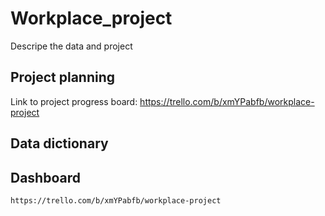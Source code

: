 # Workplace_project
Descripe the data and project 

## Project planning
Link to project progress board: https://trello.com/b/xmYPabfb/workplace-project

## Data dictionary

## Dashboard 
  ```text
https://trello.com/b/xmYPabfb/workplace-project 

